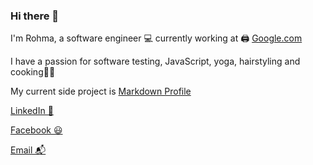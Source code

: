 ### Hi there 👋

I'm Rohma, a software engineer 💻 currently working at 🖨️
[Google.com](https://google.com)

I have a passion for software testing, JavaScript, yoga, hairstyling and
cooking👩‍🍳

My current side project is
[Markdown Profile](https://github.com/BF-FrontEnd-class-2024/home/blob/main/README.md)

[LinkedIn 💼](https://www.linkedin.com/in/rohma-vihana-enggardini-591b02274/)

[Facebook 😃](https://www.facebook.com/vihana.enggardini)

[Email 📬](mailto:rohmaenggardini@gmail.com)
